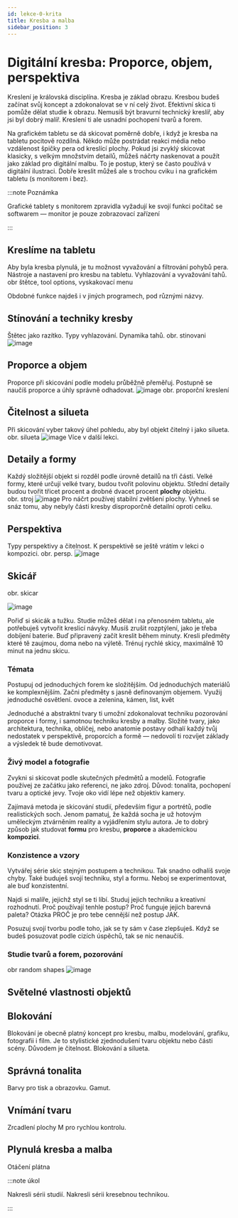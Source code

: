```yaml
---
id: lekce-0-krita
title: Kresba a malba
sidebar_position: 3
---
```


# Digitální kresba: Proporce, objem, perspektiva
Kreslení je královská disciplína. Kresba je základ obrazu. Kresbou budeš začínat svůj koncept a zdokonalovat se v ní celý život. Efektivní skica ti pomůže dělat studie k obrazu. Nemusíš být bravurní technický kreslíř, aby jsi byl dobrý malíř. Kreslení ti ale usnadní pochopení tvarů a forem.

Na grafickém tabletu se dá skicovat poměrně dobře, i když je kresba na tabletu pocitově rozdílná. Někdo může postrádat reakci média nebo vzdálenost špičky pera od kreslící plochy. Pokud jsi zvyklý skicovat klasicky, s velkým množstvím detailů, můžeš náčrty naskenovat a použít jako základ pro digitální malbu. To je postup, který se často používá v digitální ilustraci. Dobře kreslit můžeš ale s trochou cviku i na grafickém tabletu (s monitorem i bez).

:::note Poznámka

Grafické tablety s monitorem zpravidla vyžadují ke svojí funkci počítač se softwarem — monitor je pouze zobrazovací zařízení

:::

## Kreslíme na tabletu
Aby byla kresba plynulá, je tu možnost vyvažování a filtrování pohybů pera.
Nástroje a nastavení pro kresbu na tabletu. Vyhlazování a vyvažování tahů.
obr štětce, tool options, vyskakovací menu

Obdobné funkce najdeš i v jiných programech, pod různými názvy.

## Stínování a techniky kresby
Štětec jako razítko. Typy vyhlazování. Dynamika tahů.
obr. stinovani
![image](../img/aka-moc.svg)

## Proporce a objem
Proporce při skicování podle modelu průběžně přeměřuj. Postupně se naučíš proporce a úhly správně odhadovat.
![image](../img/aka-moc.svg)
obr. proporční kreslení
## Čitelnost a silueta
Při skicování vyber takový úhel pohledu, aby byl objekt čitelný i jako silueta.
obr. silueta
![image](../img/aka-moc.svg)
Více v další lekci.

## Detaily a formy
Každý složitější objekt si rozděl podle úrovně detailů na tři části. Velké formy, které určují velké tvary, budou tvořit polovinu objektu. Střední detaily budou tvořit třicet procent a drobné dvacet procent **plochy** objektu.  
obr. stroj
![image](../img/aka-moc.svg)
Pro náčrt používej stabilní zvětšení plochy. Vyhneš se snáz tomu, aby nebyly části kresby disproporčně detailní oproti celku.
## Perspektiva
Typy perspektivy a čitelnost. K perspektivě se ještě vrátím v lekci o kompozici.
obr. persp.
![image](../img/aka-moc.svg)
## Skicář
obr. skicar

![image](../img/aka-moc1.svg)

Pořiď si skicák a tužku. Studie můžeš dělat i na přenosném tabletu, ale potřebuješ vytvořit kreslicí návyky. Musíš zrušit rozptýlení, jako je třeba dobíjení baterie. Buď připravený začít kreslit během minuty. Kresli předměty které tě zaujmou, doma nebo na výletě.  Trénuj rychlé skicy, maximálně 10 minut na jednu skicu.
### Témata
Postupuj od jednoduchých forem ke složitějším. Od jednoduchých materiálů ke komplexnějším. Začni předměty s jasně definovaným objemem. Využij jednoduché osvětlení.
ovoce a zelenina, kámen, list, květ

Jednoduché a abstraktní tvary ti umožní zdokonalovat techniku pozorování proporce i formy, i samotnou techniku kresby a malby. Složité tvary, jako architektura, technika, obličej, nebo anatomie postavy odhalí každý tvůj nedostatek v perspektivě, proporcích a formě — nedovolí ti rozvíjet základy a výsledek tě bude demotivovat.
### Živý model a fotografie
Zvykni si skicovat podle skutečných předmětů a modelů. Fotografie používej ze začátku jako referenci, ne jako zdroj. Důvod: tonalita, pochopení tvaru a optické jevy. Tvoje oko vidí lépe než objektiv kamery.

Zajímavá metoda je skicování studií, především figur a portrétů, podle realistických soch. Jenom pamatuj, že každá socha je už hotovým uměleckým ztvárněním reality a vyjádřením stylu autora. Je to dobrý způsob jak studovat **formu** pro kresbu, **proporce** a akademickou **kompozici**.   


### Konzistence a vzory
Vytvářej série skic stejným postupem a technikou. Tak snadno odhalíš svoje chyby. Také buduješ svojí techniku, styl a formu. Neboj se experimentovat, ale buď konzistentní.

Najdi si malíře, jejichž styl se ti líbí. Studuj jejich techniku a kreativní rozhodnutí. Proč používají tenhle postup? Proč funguje jejich barevná paleta? Otázka PROČ je pro tebe cennější než postup JAK.

Posuzuj svojí tvorbu podle toho, jak se ty sám v čase zlepšuješ. Když se budeš posuzovat podle cizích úspěchů, tak se nic nenaučíš.     
### Studie tvarů a forem, pozorování

obr random shapes
![image](../img/aka-moc.svg)
## Světelné vlastnosti objektů

## Blokování
Blokování je obecně platný koncept pro kresbu, malbu, modelování, grafiku, fotografii i film. Je to stylistické zjednodušení tvaru objektu nebo části scény. Důvodem je čitelnost. Blokování a silueta.

## Správná tonalita
Barvy pro tisk a obrazovku. Gamut.
## Vnímání tvaru
Zrcadlení plochy M pro rychlou kontrolu.
## Plynulá kresba a malba
Otáčení plátna

:::note úkol

Nakresli sérii studií. Nakresli sérii kresebnou technikou.

:::

